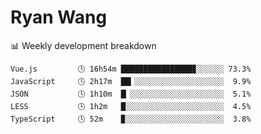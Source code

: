 # Ryan Wang

 <!-- waka-box start -->
📊 Weekly development breakdown
```text
Vue.js         🕓 16h54m ████████████████▊░░░░░░ 73.3%
JavaScript     🕓 2h17m  ██▎░░░░░░░░░░░░░░░░░░░░  9.9%
JSON           🕓 1h10m  █▏░░░░░░░░░░░░░░░░░░░░░  5.1%
LESS           🕓 1h2m   █░░░░░░░░░░░░░░░░░░░░░░  4.5%
TypeScript     🕓 52m    ▉░░░░░░░░░░░░░░░░░░░░░░  3.8%
```
<!-- Powered by https://github.com/YouEclipse/waka-box-go . -->
<!-- waka-box end -->